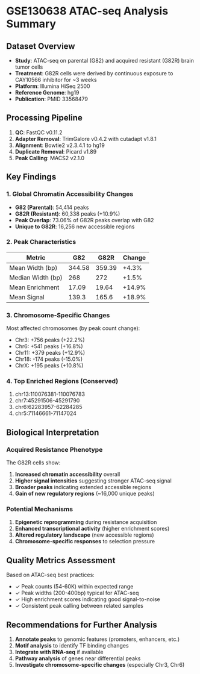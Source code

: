# GSE130638 ATAC-seq Analysis Summary

## Dataset Overview
- **Study**: ATAC-seq on parental (G82) and acquired resistant (G82R) brain tumor cells
- **Treatment**: G82R cells were derived by continuous exposure to CAY10566 inhibitor for ~3 weeks
- **Platform**: Illumina HiSeq 2500
- **Reference Genome**: hg19
- **Publication**: PMID 33568479

## Processing Pipeline
1. **QC**: FastQC v0.11.2
2. **Adapter Removal**: TrimGalore v0.4.2 with cutadapt v1.8.1
3. **Alignment**: Bowtie2 v2.3.4.1 to hg19
4. **Duplicate Removal**: Picard v1.89
5. **Peak Calling**: MACS2 v2.1.0

## Key Findings

### 1. Global Chromatin Accessibility Changes
- **G82 (Parental)**: 54,414 peaks
- **G82R (Resistant)**: 60,338 peaks (+10.9%)
- **Peak Overlap**: 73.06% of G82R peaks overlap with G82
- **Unique to G82R**: 16,256 new accessible regions

### 2. Peak Characteristics
| Metric | G82 | G82R | Change |
|--------|-----|------|--------|
| Mean Width (bp) | 344.58 | 359.39 | +4.3% |
| Median Width (bp) | 268 | 272 | +1.5% |
| Mean Enrichment | 17.09 | 19.64 | +14.9% |
| Mean Signal | 139.3 | 165.6 | +18.9% |

### 3. Chromosome-Specific Changes
Most affected chromosomes (by peak count change):
- Chr3: +756 peaks (+22.2%)
- Chr6: +541 peaks (+16.8%)
- Chr11: +379 peaks (+12.9%)
- Chr18: -174 peaks (-15.0%)
- ChrX: +195 peaks (+10.8%)

### 4. Top Enriched Regions (Conserved)
1. chr13:110076381-110076783
2. chr7:45291506-45291790
3. chr6:62283957-62284285
4. chr5:71146661-71147024

## Biological Interpretation

### Acquired Resistance Phenotype
The G82R cells show:
1. **Increased chromatin accessibility** overall
2. **Higher signal intensities** suggesting stronger ATAC-seq signal
3. **Broader peaks** indicating extended accessible regions
4. **Gain of new regulatory regions** (~16,000 unique peaks)

### Potential Mechanisms
1. **Epigenetic reprogramming** during resistance acquisition
2. **Enhanced transcriptional activity** (higher enrichment scores)
3. **Altered regulatory landscape** (new accessible regions)
4. **Chromosome-specific responses** to selection pressure

## Quality Metrics Assessment
Based on ATAC-seq best practices:
- ✓ Peak counts (54-60K) within expected range
- ✓ Peak widths (200-400bp) typical for ATAC-seq
- ✓ High enrichment scores indicating good signal-to-noise
- ✓ Consistent peak calling between related samples

## Recommendations for Further Analysis
1. **Annotate peaks** to genomic features (promoters, enhancers, etc.)
2. **Motif analysis** to identify TF binding changes
3. **Integrate with RNA-seq** if available
4. **Pathway analysis** of genes near differential peaks
5. **Investigate chromosome-specific changes** (especially Chr3, Chr6)